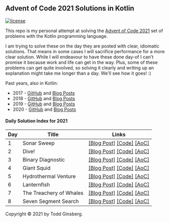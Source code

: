 ## Advent of Code 2021 Solutions in Kotlin

[![license](https://img.shields.io/github/license/tginsberg/advent-2021-kotlin)]()

This repo is my personal attempt at solving the [Advent of Code 2021](http://adventofcode.com/2021) set of problems with the Kotlin programming language.

I am trying to solve these on the day they are posted with clear, idiomatic solutions. That means in some cases I will sacrifice performance for a more clear solution. While I will endeavour to have these done day-of I can't promise it because work and life can get in the way. Plus, some of these problems can get quite involved, so solving it clearly and writing up an explanation might take me longer than a day. We'll see how it goes! :)

Past years, also in Kotlin:
 * 2017 - [GitHub](https://github.com/tginsberg/advent-2017-kotlin/) and [Blog Posts](https://todd.ginsberg.com/post/advent-of-code/2017/)
 * 2018 - [GitHub](https://github.com/tginsberg/advent-2018-kotlin/) and [Blog Posts](https://todd.ginsberg.com/post/advent-of-code/2018/)
 * 2019 - [GitHub](https://github.com/tginsberg/advent-2019-kotlin/) and [Blog Posts](https://todd.ginsberg.com/post/advent-of-code/2019/)
 * 2020 - [GitHub](https://github.com/tginsberg/advent-2020-kotlin/) and [Blog Posts](https://todd.ginsberg.com/post/advent-of-code/2020/)

#### Daily Solution Index for 2021
| Day | Title                   | Links                                                                                                                                                                                                                                            |
|-----|-------------------------|--------------------------------------------------------------------------------------------------------------------------------------------------------------------------------------------------------------------------------------------------|
| 1   | Sonar Sweep             | [\[Blog Post\]](https://todd.ginsberg.com/post/advent-of-code/2021/day1/) [\[Code\]](https://github.com/tginsberg/advent-2021-kotlin/blob/master/src/main/kotlin/com/ginsberg/advent2021/Day01.kt) [\[AoC\]](http://adventofcode.com/2021/day/1) |
| 2   | Dive!                   | [\[Blog Post\]](https://todd.ginsberg.com/post/advent-of-code/2021/day2/) [\[Code\]](https://github.com/tginsberg/advent-2021-kotlin/blob/master/src/main/kotlin/com/ginsberg/advent2021/Day02.kt) [\[AoC\]](http://adventofcode.com/2021/day/2) |
| 3   | Binary Diagnostic       | [\[Blog Post\]](https://todd.ginsberg.com/post/advent-of-code/2021/day3/) [\[Code\]](https://github.com/tginsberg/advent-2021-kotlin/blob/master/src/main/kotlin/com/ginsberg/advent2021/Day03.kt) [\[AoC\]](http://adventofcode.com/2021/day/3) |
| 4   | Giant Squid             | [\[Blog Post\]](https://todd.ginsberg.com/post/advent-of-code/2021/day4/) [\[Code\]](https://github.com/tginsberg/advent-2021-kotlin/blob/master/src/main/kotlin/com/ginsberg/advent2021/Day04.kt) [\[AoC\]](http://adventofcode.com/2021/day/4) |
| 5   | Hydrothermal Venture    | [\[Blog Post\]](https://todd.ginsberg.com/post/advent-of-code/2021/day5/) [\[Code\]](https://github.com/tginsberg/advent-2021-kotlin/blob/master/src/main/kotlin/com/ginsberg/advent2021/Day05.kt) [\[AoC\]](http://adventofcode.com/2021/day/5) |
| 6   | Lanternfish             | [\[Blog Post\]](https://todd.ginsberg.com/post/advent-of-code/2021/day6/) [\[Code\]](https://github.com/tginsberg/advent-2021-kotlin/blob/master/src/main/kotlin/com/ginsberg/advent2021/Day06.kt) [\[AoC\]](http://adventofcode.com/2021/day/6) |
| 7   | The Treachery of Whales | [\[Blog Post\]](https://todd.ginsberg.com/post/advent-of-code/2021/day7/) [\[Code\]](https://github.com/tginsberg/advent-2021-kotlin/blob/master/src/main/kotlin/com/ginsberg/advent2021/Day07.kt) [\[AoC\]](http://adventofcode.com/2021/day/7) |
| 8   | Seven Segment Search    | [\[Blog Post\]](https://todd.ginsberg.com/post/advent-of-code/2021/day8/) [\[Code\]](https://github.com/tginsberg/advent-2021-kotlin/blob/master/src/main/kotlin/com/ginsberg/advent2021/Day08.kt) [\[AoC\]](http://adventofcode.com/2021/day/8) |

Copyright &copy; 2021 by Todd Ginsberg.

